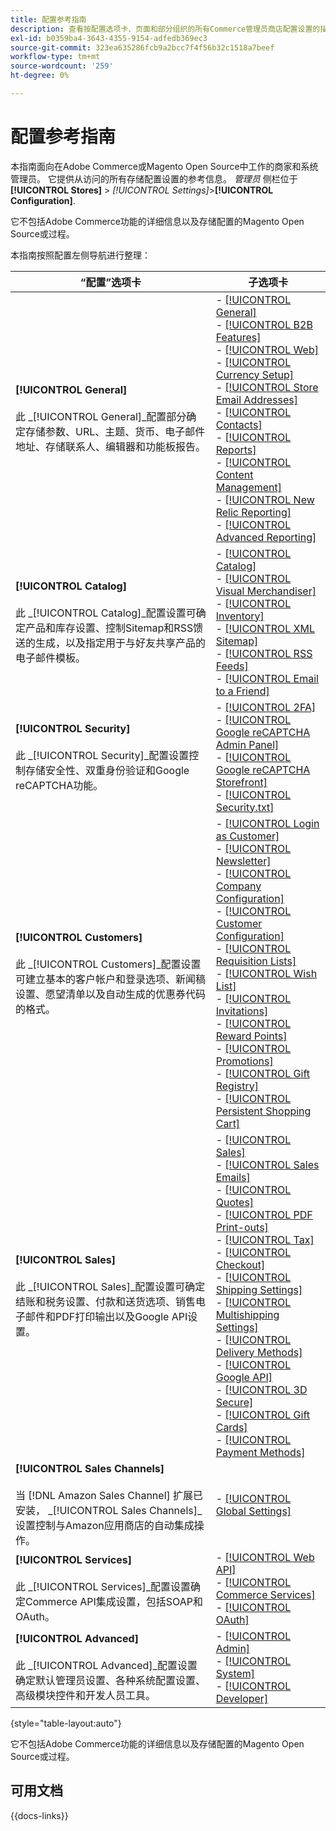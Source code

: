 ```yaml
---
title: 配置参考指南
description: 查看按配置选项卡、页面和部分组织的所有Commerce管理员商店配置设置的描述性信息。
exl-id: b0359ba4-3643-4355-9154-adfedb369ec3
source-git-commit: 323ea635286fcb9a2bcc7f4f56b32c1518a7beef
workflow-type: tm+mt
source-wordcount: '259'
ht-degree: 0%

---
```


# 配置参考指南

本指南面向在Adobe Commerce或Magento Open Source中工作的商家和系统管理员。 它提供从访问的所有存储配置设置的参考信息。 _管理员_ 侧栏位于 **[!UICONTROL Stores]** > _[!UICONTROL Settings]_>**[!UICONTROL Configuration]**.

它不包括Adobe Commerce功能的详细信息以及存储配置的Magento Open Source或过程。

本指南按照配置左侧导航进行整理：

| “配置”选项卡 | 子选项卡 |
| ----------------- | ---------- |
| **[!UICONTROL General]** <br/><br/>此 _[!UICONTROL General]_配置部分确定存储参数、URL、主题、货币、电子邮件地址、存储联系人、编辑器和功能板报告。 | - [[!UICONTROL General]](./general/general.md)<br>- [[!UICONTROL B2B Features]](./general/b2b-features.md)<br>- [[!UICONTROL Web]](./general/web.md)<br>- [[!UICONTROL Currency Setup]](./general/currency-setup.md)<br>- [[!UICONTROL Store Email Addresses]](./general/store-email-addresses.md)<br>- [[!UICONTROL Contacts]](./general/contacts.md)<br>- [[!UICONTROL Reports]](./general/reports.md)<br>- [[!UICONTROL Content Management]](./general/content-management.md)<br>- [[!UICONTROL New Relic Reporting]](./general/new-relic-reporting.md)<br>- [[!UICONTROL Advanced Reporting]](./general/advanced-reporting.md) |
| **[!UICONTROL Catalog]** <br/><br/>此 _[!UICONTROL Catalog]_配置设置可确定产品和库存设置、控制Sitemap和RSS馈送的生成，以及指定用于与好友共享产品的电子邮件模板。 | - [[!UICONTROL Catalog]](./catalog/catalog.md)<br>- [[!UICONTROL Visual Merchandiser]](./catalog/visual-merchandiser.md)<br>- [[!UICONTROL Inventory]](./catalog/inventory.md)<br>- [[!UICONTROL XML Sitemap]](./catalog/xml-sitemap.md)<br>- [[!UICONTROL RSS Feeds]](./catalog/rss-feeds.md)<br>- [[!UICONTROL Email to a Friend]](./catalog/email-to-a-friend.md) |
| **[!UICONTROL Security]** <br/><br/>此 _[!UICONTROL Security]_配置设置控制存储安全性、双重身份验证和Google reCAPTCHA功能。 | - [[!UICONTROL 2FA]](./security/2fa.md)<br>- [[!UICONTROL Google reCAPTCHA Admin Panel]](./security/google-recaptcha-admin.md)<br>- [[!UICONTROL Google reCAPTCHA Storefront]](./security/google-recaptcha-storefront.md)<br>- [[!UICONTROL Security.txt]](./security/security-txt.md) |
| **[!UICONTROL Customers]** <br/><br/>此 _[!UICONTROL Customers]_配置设置可建立基本的客户帐户和登录选项、新闻稿设置、愿望清单以及自动生成的优惠券代码的格式。 | - [[!UICONTROL Login as Customer]](./customers/login-as-customer.md)<br>- [[!UICONTROL Newsletter]](./customers/newsletter.md)<br>- [[!UICONTROL Company Configuration]](./customers/company-configuration.md)<br>- [[!UICONTROL Customer Configuration]](./customers/customer-configuration.md)<br>- [[!UICONTROL Requisition Lists]](./customers/requisition-lists.md)<br>- [[!UICONTROL Wish List]](./customers/wishlist.md)<br>- [[!UICONTROL Invitations]](./customers/invitations.md)<br>- [[!UICONTROL Reward Points]](./customers/reward-points.md)<br>- [[!UICONTROL Promotions]](./customers/promotions.md)<br>- [[!UICONTROL Gift Registry]](./customers/gift-registry.md)<br>- [[!UICONTROL Persistent Shopping Cart]](./customers/persistent-shopping-cart.md) |
| **[!UICONTROL Sales]** <br/><br/>此 _[!UICONTROL Sales]_配置设置可确定结账和税务设置、付款和送货选项、销售电子邮件和PDF打印输出以及Google API设置。 | - [[!UICONTROL Sales]](./sales/sales.md)<br>- [[!UICONTROL Sales Emails]](./sales/sales-emails.md)<br>- [[!UICONTROL Quotes]](./sales/quotes.md)<br>- [[!UICONTROL PDF Print-outs]](./sales/pdf-print-outs.md)<br>- [[!UICONTROL Tax]](./sales/tax.md)<br>- [[!UICONTROL Checkout]](./sales/checkout.md)<br>- [[!UICONTROL Shipping Settings]](./sales/shipping-settings.md)<br>- [[!UICONTROL Multishipping Settings]](./sales/multishipping-settings.md)<br>- [[!UICONTROL Delivery Methods]](./sales/delivery-methods.md)<br>- [[!UICONTROL Google API]](./sales/google-api.md)<br>- [[!UICONTROL 3D Secure]](./sales/3d-secure.md)<br>- [[!UICONTROL Gift Cards]](./sales/gift-cards.md)<br>- [[!UICONTROL Payment Methods]](./sales/payment-methods.md) |
| **[!UICONTROL Sales Channels]** <br/><br/>当 [!DNL Amazon Sales Channel] 扩展已安装， _[!UICONTROL Sales Channels]_设置控制与Amazon应用商店的自动集成操作。 | - [[!UICONTROL Global Settings]](sales-channels.md) |
| **[!UICONTROL Services]** <br/><br/>此 _[!UICONTROL Services]_配置设置确定Commerce API集成设置，包括SOAP和OAuth。 | - [[!UICONTROL Web API]](./services/magento-web-api.md)<br>- [[!UICONTROL Commerce Services]](./services/saas.md)<br>- [[!UICONTROL OAuth]](./services/oauth.md) |
| **[!UICONTROL Advanced]** <br/><br/>此 _[!UICONTROL Advanced]_配置设置确定默认管理员设置、各种系统配置设置、高级模块控件和开发人员工具。 | - [[!UICONTROL Admin]](./advanced/admin.md)<br>- [[!UICONTROL System]](./advanced/system.md)<br>- [[!UICONTROL Developer]](./advanced/developer.md) |

{style="table-layout:auto"}

它不包括Adobe Commerce功能的详细信息以及存储配置的Magento Open Source或过程。

## 可用文档

{{docs-links}}
